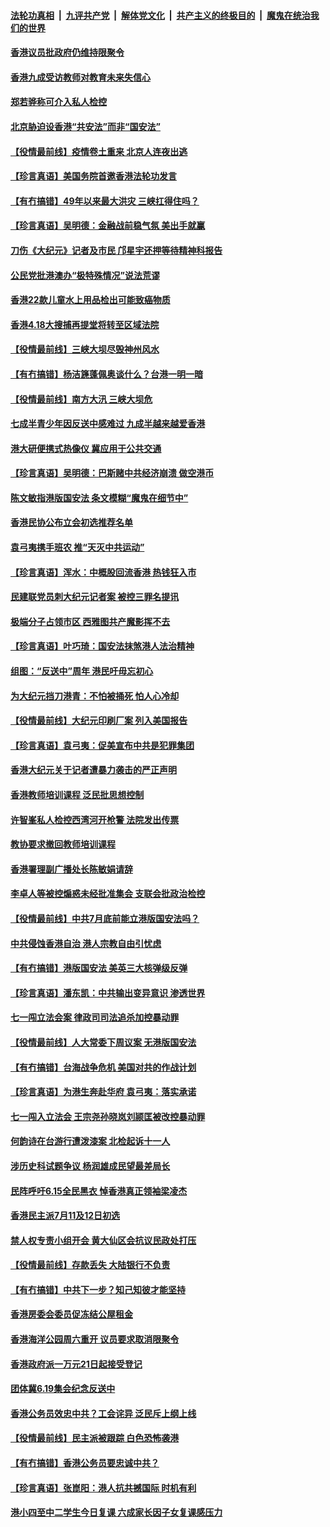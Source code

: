 ####  [法轮功真相](../../../../basic/blob/master/README.md?t=06171331) &nbsp;|&nbsp; [九评共产党](../../../../9ping.md/blob/master/README.md?t=06171331) &nbsp;|&nbsp; [解体党文化](../../../../jtdwh.md/blob/master/README.md?t=06171331)  &nbsp;|&nbsp; [共产主义的终极目的](../../../../gczydzjmd.md/blob/master/README.md?t=06171331) &nbsp;|&nbsp; [魔鬼在统治我们的世界](../../../../mgztzwmdsj.md/blob/master/README.md?t=06171331) 

#### [香港议员批政府仍维持限聚令](../pages/nsc415/n12190885.md?t=06171331) 

#### [香港九成受访教师对教育未来失信心](../pages/nsc415/n12190853.md?t=06171331) 

#### [郑若骅称可介入私人检控](../pages/nsc415/n12190838.md?t=06171331) 

#### [北京胁迫设香港“共安法”而非“国安法”](../pages/nsc415/n12190759.md?t=06171331) 

#### [【役情最前线】疫情卷土重来 北京人连夜出逃](../pages/nsc415/n12190473.md?t=06171331) 

#### [【珍言真语】美国务院首邀香港法轮功发言](../pages/nsc415/n12189775.md?t=06171331) 

#### [【有冇搞错】49年以来最大洪灾 三峡扛得住吗？](../pages/nsc415/n12190169.md?t=06171331) 

#### [【珍言真语】吴明德：金融战前稳气氛 美出手就赢](../pages/nsc415/n12187368.md?t=06171331) 

#### [刀伤《大纪元》记者及市民 邝星宇还押等待精神科报告](../pages/nsc415/n12188214.md?t=06171331) 

#### [公民党批港澳办“极特殊情况”说法荒谬](../pages/nsc415/n12188308.md?t=06171331) 

#### [香港22款儿童水上用品检出可能致癌物质](../pages/nsc415/n12188294.md?t=06171331) 

#### [香港4.18大搜捕再提堂将转至区域法院](../pages/nsc415/n12188255.md?t=06171331) 

#### [【役情最前线】三峡大坝尽毁神州风水](../pages/nsc415/n12187758.md?t=06171331) 

#### [【有冇搞错】杨洁篪蓬佩奥谈什么？台港一明一暗](../pages/nsc415/n12187614.md?t=06171331) 

#### [【役情最前线】南方大汛 三峡大坝危](../pages/nsc415/n12185584.md?t=06171331) 

#### [七成半青少年因反送中感难过 九成半越来越爱香港](../pages/nsc415/n12185676.md?t=06171331) 

#### [港大研便携式热像仪 冀应用于公共交通](../pages/nsc415/n12185651.md?t=06171331) 

#### [【珍言真语】吴明德：巴斯赌中共经济崩溃 做空港币](../pages/nsc415/n12185640.md?t=06171331) 

#### [陈文敏指港版国安法 条文模糊“魔鬼在细节中”](../pages/nsc415/n12185622.md?t=06171331) 

#### [香港民协公布立会初选推荐名单](../pages/nsc415/n12185531.md?t=06171331) 

#### [袁弓夷携手班农 推“天灭中共运动”](../pages/nsc415/n12185396.md?t=06171331) 

#### [【珍言真语】浑水：中概股回流香港 热钱狂入市](../pages/nsc415/n12184726.md?t=06171331) 

#### [民建联党员刺大纪元记者案 被控三罪名提讯](../pages/nsc415/n12184983.md?t=06171331) 

#### [极端分子占领市区 西雅图共产魔影挥不去](../pages/nsc415/n12184048.md?t=06171331) 

#### [【珍言真语】叶巧琦：国安法抹煞港人法治精神](../pages/nsc415/n12183921.md?t=06171331) 

#### [组图：“反送中”周年 港民吁毋忘初心](../pages/nsc415/n12182725.md?t=06171331) 

#### [为大纪元挡刀港青：不怕被捅死 怕人心冷却](../pages/nsc415/n12182470.md?t=06171331) 

#### [【役情最前线】大纪元印刷厂案 列入美国报告](../pages/nsc415/n12182060.md?t=06171331) 

#### [【珍言真语】袁弓夷：促美宣布中共是犯罪集团](../pages/nsc415/n12181142.md?t=06171331) 

#### [香港大纪元关于记者遭暴力袭击的严正声明](../pages/nsc415/n12181609.md?t=06171331) 

#### [香港教师培训课程 泛民批思想控制](../pages/nsc415/n12181107.md?t=06171331) 

#### [许智峯私人检控西湾河开枪警 法院发出传票](../pages/nsc415/n12179530.md?t=06171331) 

#### [教协要求撤回教师培训课程](../pages/nsc415/n12179508.md?t=06171331) 

#### [香港署理副广播处长陈敏娟请辞](../pages/nsc415/n12179515.md?t=06171331) 

#### [李卓人等被控煽惑未经批准集会 支联会批政治检控](../pages/nsc415/n12179504.md?t=06171331) 

#### [【役情最前线】中共7月底前能立港版国安法吗？](../pages/nsc415/n12179132.md?t=06171331) 

#### [中共侵蚀香港自治 港人宗教自由引忧虑](../pages/nsc415/n12179350.md?t=06171331) 

#### [【有冇搞错】港版国安法 美英三大核弹级反弹](../pages/nsc415/n12179020.md?t=06171331) 

#### [【珍言真语】潘东凯：中共输出变异意识 渗透世界](../pages/nsc415/n12178164.md?t=06171331) 

#### [七一闯立法会案 律政司司法追杀加控暴动罪](../pages/nsc415/n12176771.md?t=06171331) 

#### [【役情最前线】人大常委下周议案 无港版国安法](../pages/nsc415/n12176042.md?t=06171331) 

#### [【有冇搞错】台海战争危机 美国对共的作战计划](../pages/nsc415/n12175911.md?t=06171331) 

#### [【珍言真语】为港生奔赴华府 袁弓夷：落实承诺](../pages/nsc415/n12175582.md?t=06171331) 

#### [七一闯入立法会 王宗尧孙晓岚刘颕匡被改控暴动罪](../pages/nsc415/n12175004.md?t=06171331) 

#### [何韵诗在台游行遭泼漆案 北检起诉十一人](../pages/nsc415/n12174967.md?t=06171331) 

#### [涉历史科试题争议 杨润雄成民望最差局长](../pages/nsc415/n12174649.md?t=06171331) 

#### [民阵呼吁6.15全民黑衣 悼香港真正领袖梁凌杰](../pages/nsc415/n12174545.md?t=06171331) 

#### [香港民主派7月11及12日初选](../pages/nsc415/n12174168.md?t=06171331) 

#### [禁人权专责小组开会 黄大仙区会抗议民政处打压](../pages/nsc415/n12174135.md?t=06171331) 

#### [【役情最前线】存款丢失 大陆银行不负责](../pages/nsc415/n12173630.md?t=06171331) 

#### [【有冇搞错】中共下一步？知己知彼才能坚持](../pages/nsc415/n12173404.md?t=06171331) 

#### [香港房委会委员促冻结公屋租金](../pages/nsc415/n12171761.md?t=06171331) 

#### [香港海洋公园周六重开 议员要求取消限聚令](../pages/nsc415/n12171731.md?t=06171331) 

#### [香港政府派一万元21日起接受登记](../pages/nsc415/n12171716.md?t=06171331) 

#### [团体冀6.19集会纪念反送中](../pages/nsc415/n12171676.md?t=06171331) 

#### [香港公务员效忠中共？工会诧异 泛民斥上纲上线](../pages/nsc415/n12171469.md?t=06171331) 

#### [【役情最前线】民主派被跟踪 白色恐怖袭港](../pages/nsc415/n12171253.md?t=06171331) 

#### [【有冇搞错】香港公务员要忠诚中共？](../pages/nsc415/n12170935.md?t=06171331) 

#### [【珍言真语】张崑阳：港人抗共撼国际 时机有利](../pages/nsc415/n12170506.md?t=06171331) 

#### [港小四至中二学生今日复课 六成家长因子女复课感压力](../pages/nsc415/n12169966.md?t=06171331) 

